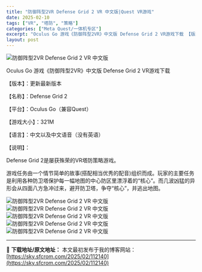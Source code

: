 ```yaml
---
title: "防御阵型2VR Defense Grid 2 VR 中文版|Quest VR游戏"
date: 2025-02-10
tags: ["VR", "塔防", "策略"]
categories: ["Meta Quest/一体机专区"]
excerpt: "Oculus Go 游戏《防御阵型2VR》中文版 Defense Grid 2 VR游戏下载 【版本】：更新最新版本 【名称】：Defense Grid 2 【平台】：Oculus Go（兼容Quest） 【游戏大小】：321M 【语言】：中文以及中文语音（没有英语） 【说明】： Defense G&hellip;"
layout: post
---
```


<img title="1612942961-4f4ef90d8589c76.webp" src="https://sky.sfcrom.com/wp-content/uploads/2025/02/20250210_67aa12ebf19c6.webp" alt="防御阵型2VR Defense Grid 2 VR 中文版" />

Oculus Go 游戏《防御阵型2VR》中文版 Defense Grid 2 VR游戏下载

【版本】：更新最新版本

【名称】：Defense Grid 2

【平台】：Oculus Go（兼容Quest）

【游戏大小】：321M

【语言】：中文以及中文语音（没有英语）

【说明】：

Defense Grid 2是屡获殊荣的VR塔防策略游戏。

游戏任务由一个情节简单的故事(搭配相当优秀的配音)组织而成。玩家的主要任务是利用各种防卫塔保护每一幅地图的中心防区里漂浮着的“核心”。而几波凶猛的异形会从四面八方急冲过来，避开防卫塔，争夺“核心”，并逃出地图。

<img title="1612942971-e3f30dd84d54494.webp" src="https://sky.sfcrom.com/wp-content/uploads/2025/02/20250210_67aa12f017bd0.webp" alt="防御阵型2VR Defense Grid 2 VR 中文版" />
<img title="1612942978-245077dae5dcd89.webp" src="https://ig.2468c.com/2025/02/04/bf3e91b57ff21.webp" alt="防御阵型2VR Defense Grid 2 VR 中文版" />
<img title="1612942984-750d4d1203acf5d.webp" src="https://sky.sfcrom.com/wp-content/uploads/2025/02/20250210_67aa12f87dda2.webp" alt="防御阵型2VR Defense Grid 2 VR 中文版" />
<img title="1612942992-6a6a0472faa3b18.webp" src="https://sky.sfcrom.com/wp-content/uploads/2025/02/20250210_67aa12fb7ff68.webp" alt="防御阵型2VR Defense Grid 2 VR 中文版" />
<img title="1612943000-410e488ad951d4b.webp" src="https://sky.sfcrom.com/wp-content/uploads/2025/02/20250210_67aa12fcaf8b7.webp" alt="防御阵型2VR Defense Grid 2 VR 中文版" />

---
📖 **下载地址/原文地址：** 本文最初发布于我的博客网站：[https://sky.sfcrom.com/2025/02/112140](https://sky.sfcrom.com/2025/02/112140)
